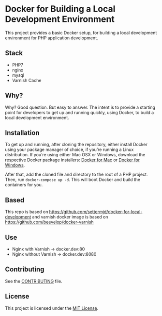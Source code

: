 
# Docker for Building a Local Development Environment

This project provides a basic Docker setup, for building a local development environment for PHP application development.

## Stack

- PHP7
- nginx
- mysql
- Varnish Cache

## Why?

Why? Good question. But easy to answer. The intent is to provide a starting point for developers to get up and running quickly, using Docker, to build a local development environment.

## Installation

To get up and running, after cloning the repository, either install Docker using your package manager of choice, if you’re running a Linux distribution. If you’re using either Mac OSX or Windows, download the respective Docker package installers: [Docker for Mac](https://docs.docker.com/docker-for-mac/) or [Docker for Windows](https://docs.docker.com/docker-for-windows/).

After that, add the cloned file and directory to the root of a  PHP project. Then, run `docker-compose up -d`. This will boot Docker and build the containers for you.

## Based
This repo is based on https://github.com/settermjd/docker-for-local-development and varnish docker image is based on https://github.com/beevelop/docker-varnish

## Use
- Nginx with Varnish -> docker.dev:80
- Nginx without Varnish -> docker.dev:8080

## Contributing

See the [CONTRIBUTING](CONTRIBUTING.md) file.

## License

This project is licensed under the [MIT License](/LICENSE).

